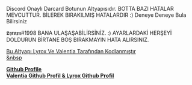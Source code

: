 Discord Onaylı Darcard Botunun Altyapısıdır. BOTTA BAZI HATALAR MEVCUTTUR. BİLEREK BIRAKILMIŞ HATALARDIR :) Deneye Deneye Bula Bilirsiniz 

𝕷𝖞𝖗𝖔𝖝𝖓#1998 BANA ULAŞAŞABİLİRSİNİZ. :) AYARLARDAKİ HERŞEYİ DOLDURUN BİRTANE BOŞ BIRAKMAYIN HATA ALIRSINIZ.

<u> Bu Altyapı Lyrox Ve Valentia Tarafından Kodlanmıştır <u>	
&nbsp
  
  <b>	Github Profile <b>	
[Valentia Github Profil](https://github.com/valentias)
    &
[Lyrox Github Profil](https://github.com/Prwzrq)

